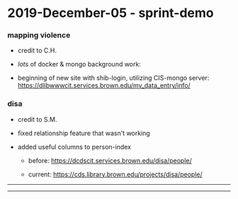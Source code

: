 

2019-December-05 - sprint-demo
==============================

### mapping violence

- credit to C.H.

- _lots_ of docker & mongo background work:

- beginning of new site with shib-login, utilizing CIS-mongo server: <https://dlibwwwcit.services.brown.edu/mv_data_entry/info/>


### disa

- credit to S.M.

- fixed relationship feature that wasn't working

- added useful columns to person-index

    - before: <https://dcdscit.services.brown.edu/disa/people/>

    - current: <https://cds.library.brown.edu/projects/disa/people/>


---

---
